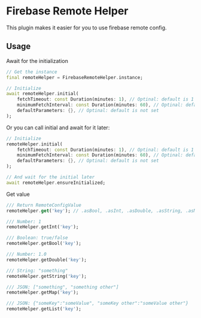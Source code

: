 # Firebase Remote Helper

This plugin makes it easier for you to use firebase remote config.

## Usage

Await for the initialization

``` dart
// Get the instance
final remoteHelper = FirebaseRemoteHelper.instance;

// Initialize
await remoteHelper.initial(
    fetchTimeout: const Duration(minutes: 1), // Optinal: default is 1 minute
    minimumFetchInterval: const Duration(minutes: 60), // Optinal: default is 60 minutes
    defaultParameters: {}, // Optinal: default is not set
);
```

Or you can call initial and await for it later:

``` dart
// Initialize
remoteHelper.initial(
    fetchTimeout: const Duration(minutes: 1), // Optinal: default is 1 minute
    minimumFetchInterval: const Duration(minutes: 60), // Optinal: default is 60 minutes
    defaultParameters: {}, // Optinal: default is not set
);

// And wait for the initial later
await remoteHelper.ensureInitialized;
```

Get value

``` dart
/// Return RemoteConfigValue
remoteHelper.get('key'); // .asBool, .asInt, .asDouble, .asString, .asMap, .asList

/// Number: 1
remoteHelper.getInt('key');

/// Boolean: true/false
remoteHelper.getBool('key');

/// Number: 1.0
remoteHelper.getDouble('key');

/// String: "something"
remoteHelper.getString('key');

/// JSON: ["something", "something other"]
remoteHelper.getMap('key');

/// JSON: {"someKey":"someValue", "someKey other":"someValue other"}
remoteHelper.getList('key');
```
